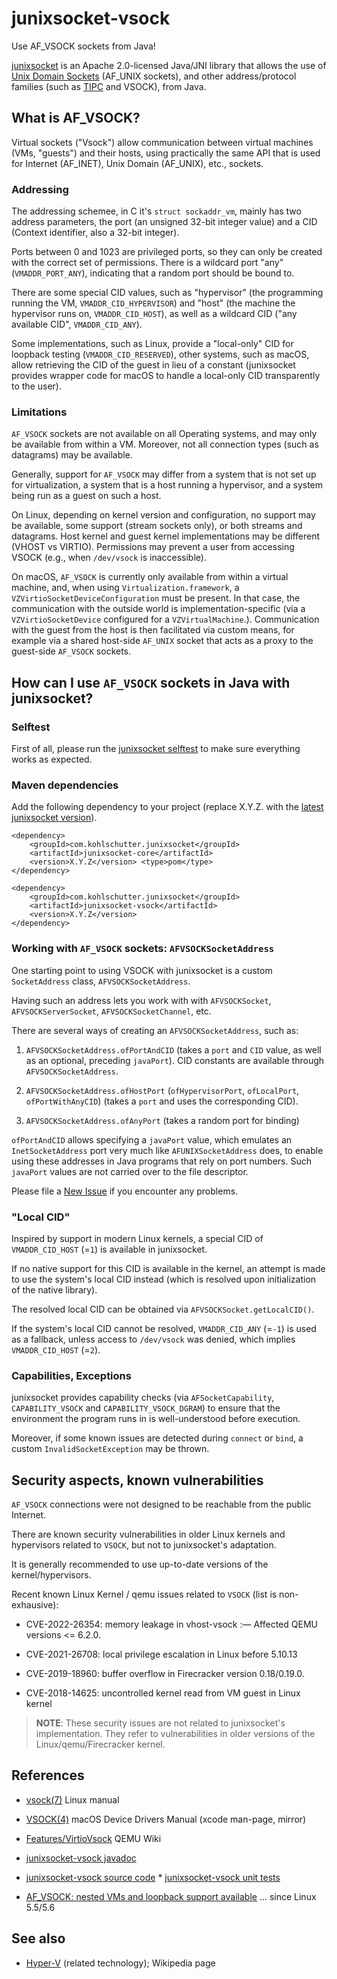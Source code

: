 # junixsocket-vsock

Use AF_VSOCK sockets from Java!

[junixsocket](https://kohlschutter.github.io/junixsocket/) is an Apache 2.0-licensed Java/JNI
library that allows the use of [Unix Domain
Sockets](https://en.wikipedia.org/wiki/Unix_domain_socket) (AF_UNIX sockets), and other
address/protocol families (such as [TIPC](http://tipc.io/) and VSOCK), from Java.

## What is AF_VSOCK?

Virtual sockets ("Vsock") allow communication between virtual machines (VMs, "guests") and their
hosts, using practically the same API that is used for Internet (AF_INET), Unix Domain (AF_UNIX),
etc., sockets.

### Addressing

The addressing schemee, in C it's `struct sockaddr_vm`, mainly has two address parameters, the port
(an unsigned 32-bit integer value) and a CID (Context identifier, also a 32-bit integer).

Ports between 0 and 1023 are privileged ports, so they can only be created with the correct set of
permissions.  There is a wildcard port "any" (`VMADDR_PORT_ANY`), indicating that a random port
should be bound to.

There are some special CID values, such as "hypervisor" (the programming running the VM,
`VMADDR_CID_HYPERVISOR`) and "host" (the machine the hypervisor runs on, `VMADDR_CID_HOST`), as well
as a wildcard CID ("any available CID", `VMADDR_CID_ANY`).

Some implementations, such as Linux, provide a "local-only" CID for loopback testing
(`VMADDR_CID_RESERVED`), other systems, such as macOS, allow retrieving the CID of the guest in lieu
of a constant (junixsocket provides wrapper code for macOS to handle a local-only CID transparently
to the user).

### Limitations

`AF_VSOCK` sockets are not available on all Operating systems, and may only be available from within
a VM.  Moreover, not all connection types (such as datagrams) may be available.

Generally, support for `AF_VSOCK` may differ from a system that is not set up for virtualization, a system that is a host running a hypervisor, and a system being run as a guest on such a host.

On Linux, depending on kernel version and configuration, no support may be available, some support
(stream sockets only), or both streams and datagrams. Host kernel and guest kernel implementations
may be different (VHOST vs VIRTIO). Permissions may prevent a user from accessing VSOCK (e.g., when `/dev/vsock` is inaccessible).

On macOS, `AF_VSOCK` is currently only available from within a virtual machine, and, when using
`Virtualization.framework`, a `VZVirtioSocketDeviceConfiguration` must be present.  In that case,
the communication with the outside world is implementation-specific (via a `VZVirtioSocketDevice`
configured for a `VZVirtualMachine`.). Communication with the guest from the host is then facilitated via custom means, for example via a shared host-side `AF_UNIX` socket that acts as a proxy to the guest-side `AF_VSOCK` sockets.

## How can I use `AF_VSOCK` sockets in Java with junixsocket?

### Selftest

First of all, please run the [junixsocket
selftest](https://kohlschutter.github.io/junixsocket/selftest.html) to make sure everything works as
expected.

### Maven dependencies

Add the following dependency to your project (replace X.Y.Z.  with the [latest junixsocket
version](https://kohlschutter.github.io/junixsocket/changelog.html)).

    <dependency>
        <groupId>com.kohlschutter.junixsocket</groupId>
        <artifactId>junixsocket-core</artifactId>
        <version>X.Y.Z</version> <type>pom</type>
    </dependency>
    
    <dependency>
        <groupId>com.kohlschutter.junixsocket</groupId>
        <artifactId>junixsocket-vsock</artifactId>
        <version>X.Y.Z</version>
    </dependency>

### Working with `AF_VSOCK` sockets: `AFVSOCKSocketAddress`

One starting point to using VSOCK with junixsocket is a custom `SocketAddress` class,
`AFVSOCKSocketAddress`.

Having such an address lets you work with with `AFVSOCKSocket`, `AFVSOCKServerSocket`,
`AFVSOCKSocketChannel`, etc.

There are several ways of creating an `AFVSOCKSocketAddress`, such as:

1.  `AFVSOCKSocketAddress.ofPortAndCID` (takes a `port` and `CID` value, as well as an optional,
preceding `javaPort`). CID constants are available through `AFVSOCKSocketAddress`.

2.  `AFVSOCKSocketAddress.ofHostPort` (`ofHypervisorPort`, `ofLocalPort`, `ofPortWithAnyCID`)
(takes a `port` and uses the corresponding CID).

3.  `AFVSOCKSocketAddress.ofAnyPort` (takes a random port for binding)

`ofPortAndCID` allows specifying a `javaPort` value, which emulates an `InetSocketAddress` port
very much like `AFUNIXSocketAddress` does, to enable using these addresses in Java programs that
rely on port numbers.  Such `javaPort` values are not carried over to the file descriptor.

Please file a [New Issue](https://github.com/kohlschutter/junixsocket/issues) if you encounter any
problems.

### "Local CID"

Inspired by support in modern Linux kernels, a special CID of `VMADDR_CID_HOST` (=`1`) is available in junixsocket.

If no native support for this CID is available in the kernel, an attempt is made to use the system's local CID instead (which is resolved upon initialization of the native library).

The resolved local CID can be obtained via `AFVSOCKSocket.getLocalCID()`.

If the system's local CID cannot be resolved, `VMADDR_CID_ANY` (=`-1`) is used as a fallback, unless access to `/dev/vsock` was denied, which implies `VMADDR_CID_HOST` (=`2`).

### Capabilities, Exceptions

junixsocket provides capability checks (via `AFSocketCapability`, `CAPABILITY_VSOCK` and `CAPABILITY_VSOCK_DGRAM`) to ensure that the environment the
program runs in is well-understood before execution.

Moreover, if some known issues are detected during `connect` or `bind`, a custom `InvalidSocketException` may be thrown.

## Security aspects, known vulnerabilities

`AF_VSOCK` connections were not designed to be reachable from the public Internet.

There are known security vulnerabilities in older Linux kernels and hypervisors related to `VSOCK`,
but not to junixsocket's adaptation.

It is generally recommended to use up-to-date versions of the kernel/hypervisors.

Recent known Linux Kernel / qemu issues related to `VSOCK` (list is non-exhausive):

* CVE-2022-26354: memory leakage in vhost-vsock :— Affected QEMU versions <= 6.2.0.

* CVE-2021-26708: local privilege escalation in Linux before 5.10.13

* CVE-2019-18960: buffer overflow in Firecracker version 0.18/0.19.0.

* CVE-2018-14625: uncontrolled kernel read from VM guest in Linux kernel

> **NOTE**: These security issues are not related to junixsocket's implementation.  They refer to
vulnerabilities in older versions of the Linux/qemu/Firecracker kernel.

## References

* [vsock(7)](https://man7.org/linux/man-pages/man7/vsock.7.html) Linux manual

* [VSOCK(4)](https://keith.github.io/xcode-man-pages/vsock.4.html) macOS Device Drivers Manual (xcode man-page, mirror)

* [Features/VirtioVsock](https://wiki.qemu.org/Features/VirtioVsock) QEMU Wiki

* [junixsocket-vsock
javadoc](https://kohlschutter.github.io/junixsocket/junixsocket-vsock/apidocs/org.newsclub.net.unix.vsock/org/newsclub/net/unix/vsock/package-summary.html)
* [junixsocket-vsock source
code](https://kohlschutter.github.io/junixsocket/junixsocket-vsock/xref/index.html) *
[junixsocket-vsock unit
tests](https://kohlschutter.github.io/junixsocket/junixsocket-vsock/xref-test/index.html)

* [AF_VSOCK: nested VMs and loopback support available](https://stefano-garzarella.github.io/posts/2020-02-20-vsock-nested-vms-loopback/) ... since Linux 5.5/5.6

## See also

* [Hyper-V](https://de.wikipedia.org/wiki/Hyper-V) (related technology); Wikipedia page
